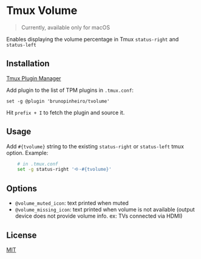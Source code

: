 # Tmux Volume
> Currently, available only for macOS

Enables displaying the volume percentage in Tmux `status-right` and `status-left`

## Installation
[Tmux Plugin Manager](https://github.com/tmux-plugins/tpm)

Add plugin to the list of TPM plugins in `.tmux.conf`:

    set -g @plugin 'brunopinheiro/tvolume'

Hit `prefix + I` to fetch the plugin and source it.

## Usage

Add `#{tvolume}` string to the existing `status-right` or `status-left` tmux option.
Example:
```sh
    # in .tmux.conf
    set -g status-right 'ᐘ·#{tvolume}'
```

## Options
- `@volume_muted_icon`: text printed when muted
- `@volume_missing_icon`: text printed when volume is not available (output device does not provide volume info. ex: TVs connected via HDMI)

## License
[MIT](LICENSE)
